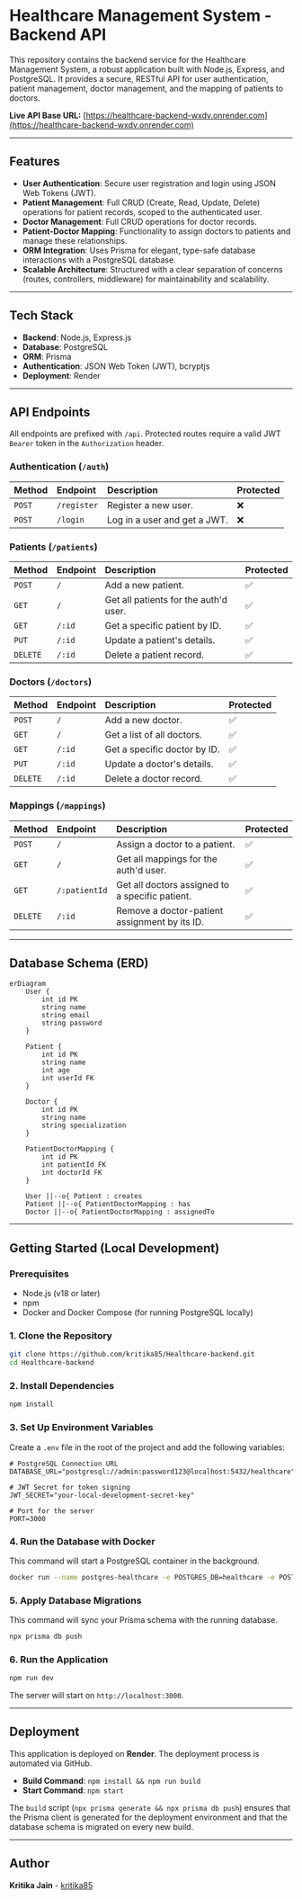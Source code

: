 # Healthcare Management System - Backend API

This repository contains the backend service for the Healthcare Management System, a robust application built with Node.js, Express, and PostgreSQL. It provides a secure, RESTful API for user authentication, patient management, doctor management, and the mapping of patients to doctors.

**Live API Base URL:** [https://healthcare-backend-wxdv.onrender.com](https://healthcare-backend-wxdv.onrender.com)

---

## Features

-   **User Authentication**: Secure user registration and login using JSON Web Tokens (JWT).
-   **Patient Management**: Full CRUD (Create, Read, Update, Delete) operations for patient records, scoped to the authenticated user.
-   **Doctor Management**: Full CRUD operations for doctor records.
-   **Patient-Doctor Mapping**: Functionality to assign doctors to patients and manage these relationships.
-   **ORM Integration**: Uses Prisma for elegant, type-safe database interactions with a PostgreSQL database.
-   **Scalable Architecture**: Structured with a clear separation of concerns (routes, controllers, middleware) for maintainability and scalability.

---

## Tech Stack

-   **Backend**: Node.js, Express.js
-   **Database**: PostgreSQL
-   **ORM**: Prisma
-   **Authentication**: JSON Web Token (JWT), bcryptjs
-   **Deployment**: Render

---

## API Endpoints

All endpoints are prefixed with `/api`. Protected routes require a valid JWT `Bearer` token in the `Authorization` header.

### Authentication (`/auth`)

| Method | Endpoint      | Description                  | Protected |
| :----- | :------------ | :--------------------------- | :-------- |
| `POST` | `/register`   | Register a new user.         | ❌        |
| `POST` | `/login`      | Log in a user and get a JWT. | ❌        |

### Patients (`/patients`)

| Method   | Endpoint    | Description                               | Protected |
| :------- | :---------- | :---------------------------------------- | :-------- |
| `POST`   | `/`         | Add a new patient.                        | ✅        |
| `GET`    | `/`         | Get all patients for the auth'd user.     | ✅        |
| `GET`    | `/:id`      | Get a specific patient by ID.             | ✅        |
| `PUT`    | `/:id`      | Update a patient's details.               | ✅        |
| `DELETE` | `/:id`      | Delete a patient record.                  | ✅        |

### Doctors (`/doctors`)

| Method   | Endpoint    | Description                     | Protected |
| :------- | :---------- | :------------------------------ | :-------- |
| `POST`   | `/`         | Add a new doctor.               | ✅        |
| `GET`    | `/`         | Get a list of all doctors.      | ✅        |
| `GET`    | `/:id`      | Get a specific doctor by ID.    | ✅        |
| `PUT`    | `/:id`      | Update a doctor's details.      | ✅        |
| `DELETE` | `/:id`      | Delete a doctor record.         | ✅        |

### Mappings (`/mappings`)

| Method   | Endpoint        | Description                                     | Protected |
| :------- | :-------------- | :---------------------------------------------- | :-------- |
| `POST`   | `/`             | Assign a doctor to a patient.                   | ✅        |
| `GET`    | `/`             | Get all mappings for the auth'd user.           | ✅        |
| `GET`    | `/:patientId`   | Get all doctors assigned to a specific patient. | ✅        |
| `DELETE` | `/:id`          | Remove a doctor-patient assignment by its ID.   | ✅        |

---

## Database Schema (ERD)

```mermaid
erDiagram
    User {
        int id PK
        string name
        string email
        string password
    }

    Patient {
        int id PK
        string name
        int age
        int userId FK
    }

    Doctor {
        int id PK
        string name
        string specialization
    }

    PatientDoctorMapping {
        int id PK
        int patientId FK
        int doctorId FK
    }

    User ||--o{ Patient : creates
    Patient ||--o{ PatientDoctorMapping : has
    Doctor ||--o{ PatientDoctorMapping : assignedTo
```

---

## Getting Started (Local Development)

### Prerequisites

-   Node.js (v18 or later)
-   npm
-   Docker and Docker Compose (for running PostgreSQL locally)

### 1. Clone the Repository

```bash
git clone https://github.com/kritika85/Healthcare-backend.git
cd Healthcare-backend
```

### 2. Install Dependencies

```bash
npm install
```

### 3. Set Up Environment Variables

Create a `.env` file in the root of the project and add the following variables:

```env
# PostgreSQL Connection URL
DATABASE_URL="postgresql://admin:password123@localhost:5432/healthcare"

# JWT Secret for token signing
JWT_SECRET="your-local-development-secret-key"

# Port for the server
PORT=3000
```

### 4. Run the Database with Docker

This command will start a PostgreSQL container in the background.

```bash
docker run --name postgres-healthcare -e POSTGRES_DB=healthcare -e POSTGRES_USER=admin -e POSTGRES_PASSWORD=password123 -p 5432:5432 -d postgres:15
```

### 5. Apply Database Migrations

This command will sync your Prisma schema with the running database.

```bash
npx prisma db push
```

### 6. Run the Application

```bash
npm run dev
```

The server will start on `http://localhost:3000`.

---

## Deployment

This application is deployed on **Render**. The deployment process is automated via GitHub.

-   **Build Command**: `npm install && npm run build`
-   **Start Command**: `npm start`

The `build` script (`npx prisma generate && npx prisma db push`) ensures that the Prisma client is generated for the deployment environment and that the database schema is migrated on every new build.

---

## Author

**Kritika Jain** - [kritika85](https://github.com/kritika85)
